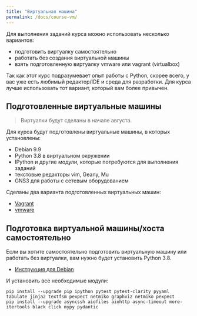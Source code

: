 ```yaml
---
title: "Виртуальная машина"
permalink: /docs/course-vm/
---
```


Для выполнения заданий курса можно использовать несколько вариантов:
* подготовить виртуалку самостоятельно
* работать без создания виртуальной машины
* взять подготовленную виртуалку vmware или vagrant (virtualbox)

Так как этот курс подразумевает опыт работы с Python, скорее всего,
у вас уже есть любимый редактор/IDE и среда для разработки.
Для курса лучше использовать тот вариант, который вам более привычен.


## Подготовленные виртуальные машины

> Виртуалки будут сделаны в начале августа.

Для курса будут подготовлены виртуальные машины, в которых установлены:

* Debian 9.9
* Python 3.8 в виртуальном окружении
* IPython и другие модули, которые потребуются для выполнения заданий
* текстовые редакторы vim, Geany, Mu
* GNS3 для работы с сетевым оборудованием

Сделаны два варианта подготовленных виртуальных машин:

* [Vagrant](https://docs.google.com/document/d/1Own0dJPjJfeMUCvCpIgcte_Bu63C9xuIIxLip53JPDo/edit?usp=sharing)
* [vmware](https://docs.google.com/document/d/1Is-rvPvYH8X6VY3YC5ct6fc6Bp_jfv29feng0Whnb80/edit?usp=sharing)


## Подготовка виртуальной машины/хоста самостоятельно

Если вы хотите самостоятельно подготовить виртуальную машину или работать без виртуалки, вам нужно будет установить Python 3.8.

* [Инструкция для Debian](https://pyneng.github.io/docs/python-3-8/)


И установить все необходимые модули:

```
pip install --upgrade pip ipython pytest pytest-clarity pyyaml tabulate jinja2 textfsm pexpect netmiko graphviz netmiko pexpect
pip install --upgrade asyncssh aiofiles aiohttp async-timeout more-itertools black click mypy pydantic
```
